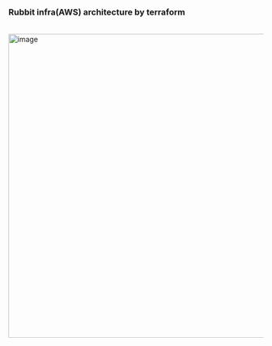 

### Rubbit infra(AWS) architecture by terraform

<br/>

<img width="600" alt="image" src="https://github.com/user-attachments/assets/217f6ffd-39f6-4708-82e8-fd4a120dd573">

<br/>
